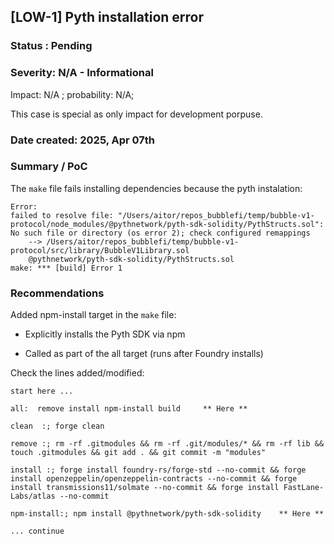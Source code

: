 ## [LOW-1] Pyth installation error

### Status : Pending

### Severity: N/A - Informational

Impact: N/A ; probability: N/A;

This case is special as only impact for development porpuse.

### Date created: 2025, Apr 07th

### Summary / PoC

The `make` file fails installing dependencies because the pyth instalation:

```
Error:
failed to resolve file: "/Users/aitor/repos_bubblefi/temp/bubble-v1-protocol/node_modules/@pythnetwork/pyth-sdk-solidity/PythStructs.sol": No such file or directory (os error 2); check configured remappings
	--> /Users/aitor/repos_bubblefi/temp/bubble-v1-protocol/src/library/BubbleV1Library.sol
	@pythnetwork/pyth-sdk-solidity/PythStructs.sol
make: *** [build] Error 1
```

### Recommendations

Added npm-install target in the `make` file:

- Explicitly installs the Pyth SDK via npm

- Called as part of the all target (runs after Foundry installs)

Check the lines added/modified:

```
start here ...

all:  remove install npm-install build     ** Here **

clean  :; forge clean

remove :; rm -rf .gitmodules && rm -rf .git/modules/* && rm -rf lib && touch .gitmodules && git add . && git commit -m "modules"

install :; forge install foundry-rs/forge-std --no-commit && forge install openzeppelin/openzeppelin-contracts --no-commit && forge install transmissions11/solmate --no-commit && forge install FastLane-Labs/atlas --no-commit

npm-install:; npm install @pythnetwork/pyth-sdk-solidity    ** Here **

... continue
```
